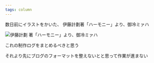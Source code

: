 ```yaml
---
tags: column
---
```


数日前にイラストをかいた、
伊藤計劃著「ハーモニー」より、御冷ミァハ

![伊藤計劃 著「ハーモニー」より、御冷ミァハ](<{{site.baseurl}}/assets/images/ミァハイラスト - トリミング.png>)

これの制作ログをまとめるべきと思う

それより先にブログのフォーマットを整えないとと思って作業が進まない

